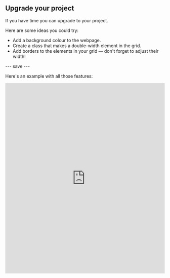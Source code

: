## Upgrade your project

If you have time you can upgrade to your project. 

Here are some ideas you could try:
 + Add a background colour to the webpage. 
 + Create a class that makes a double-width element in the grid.
 + Add borders to the elements in your grid — don't forget to adjust their width!

--- save ---

Here's an example with all those features:

<iframe src="https://trinket.io/embed/html/20ceb84b20" width="100%" height="600" frameborder="0" marginwidth="0" marginheight="0" allowfullscreen></iframe>
